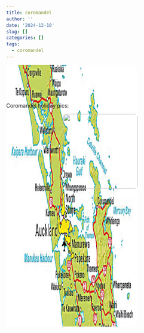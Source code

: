 ```yaml
---
title: coromandel
author: ''
date: '2024-12-10'
slug: []
categories: []
tags:
  - coromandel
---
```


<style>
img {
  border-radius: 8px;
}

#pic{
width:100%;
height: 100px;

float:right;

}
</style>


<link rel="stylesheet" href="styles.css" />


<body>
<div id="pic">
<img src="images/Coromandel.png" alt="" width="350px" height="700px"/>
</div>
<p>

Coromandel holiday pics:

</p>

<center>

<img src="images/footsteps.png" alt="" width="200px" height="200px"/>

</center>

</body>
</head>
</html>


